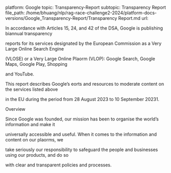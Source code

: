 platform: Google
topic: Transparency-Report
subtopic: Transparency Report
file_path: /home/bhuang/nlp/rag-race-challenge2-2024/platform-docs-versions/Google_Transparency-Report/Transparency Report.md
url: <EMPTY>

In accordance with Articles 15, 24, and 42 of the DSA, Google is publishing biannual transparency

reports for its services designated by the European Commission as a Very Large Online Search Engine

(VLOSE) or a Very Large Online Pla orm (VLOP): Google Search, Google Maps, Google Play, Shopping

and YouTube.



This report describes Google’s e orts and resources to moderate content on the services listed above

in the EU during the period from 28 August 2023 to 10 September 20231.



Overview

Since Google was founded, our mission has been to organise the world’s information and make it

universally accessible and useful. When it comes to the information and content on our pla orms, we

take seriously our responsibility to safeguard the people and businesses using our products, and do so

with clear and transparent policies and processes.